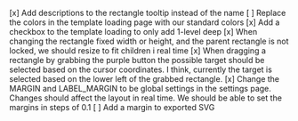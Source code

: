 [x] Add descriptions to the rectangle tooltip instead of the name
[ ] Replace the colors in the template loading page with our standard colors
[x] Add a checkbox to the template loading to only add 1-level deep
[x] When changing the rectangle fixed width or height, and the parent rectangle is not locked, we should resize to fit children i real time
[x] When dragging a rectangle by grabbing the purple button the possible target should be selected based on the cursor coordinates. I think, currently the target is selected based on the lower left of the grabbed rectangle.
[x] Change the MARGIN and LABEL_MARGIN to be global settings in the settings page. Changes should affect the layout in real time. We should be able to set the margins in steps of 0.1
[ ] Add a margin to exported SVG
